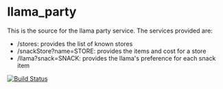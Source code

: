 # llama_party

This is the source for the llama party service. The services provided are:
- /stores: provides the list of known stores
- /snackStore?name=STORE: provides the items and cost for a store
- /llama?snack=SNACK: provides the llama's preference for each snack item

[![Build Status](http://bale.mskcc.org:8080/job/se_applicant_test_harness/badge/icon)](http://bale.mskcc.org:8080/job/se_applicant_test_harness/)
